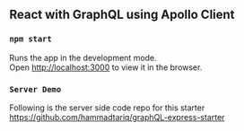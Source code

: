 ## React with GraphQL using Apollo Client

### `npm start`

Runs the app in the development mode.<br>
Open [http://localhost:3000](http://localhost:3000) to view it in the browser.

### `Server Demo`

Following is the server side code repo for this starter
https://github.com/hammadtariq/graphQL-express-starter
